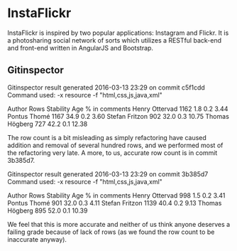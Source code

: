 # InstaFlickr

InstaFlickr is inspired by two popular applications: Instagram and Flickr. It is
a photosharing social network of sorts which utilizes a RESTful back-end and front-end
written in AngularJS and Bootstrap.

## Gitinspector

Gitinspector result generated 2016-03-13 23:29 on commit c5f1cdd
Command used:
-x resource -f "html,css,js,java,xml"

Author                     Rows      Stability          Age       % in comments
Henry Ottervad             1162            1.8          0.2                3.44
Pontus Thomé               1167           34.9          0.2                3.60
Stefan Fritzon              902           32.0          0.3               10.75
Thomas Högberg              727           42.2          0.1               12.38

The row count is a bit misleading as simply refactoring have caused addition and removal
of several hundred rows, and we performed most of the refactoring very late. A more, to us,
accurate row count is in commit 3b385d7.

Gitinspector result generated 2016-03-13 23:29 on commit 3b385d7
Command used:
-x resource -f "html,css,js,java,xml"

Author                     Rows      Stability          Age       % in comments
Henry Ottervad              998            1.5          0.2                3.41
Pontus Thomé                901           32.0          0.3                4.11
Stefan Fritzon             1139           40.4          0.2                9.13
Thomas Högberg              895           52.0          0.1               10.39

We feel that this is more accurate and neither of us think anyone deserves a failing
grade because of lack of rows (as we found the row count to be inaccurate anyway).